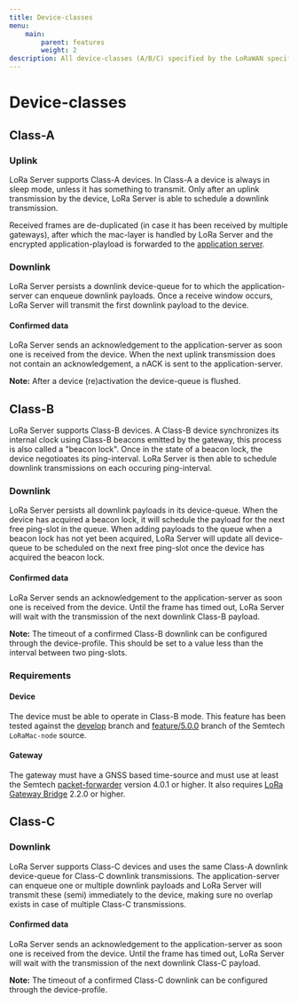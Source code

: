 ```yaml
---
title: Device-classes
menu:
    main:
        parent: features
        weight: 2
description: All device-classes (A/B/C) specified by the LoRaWAN specification are supported.
---
```


# Device-classes

## Class-A


### Uplink

LoRa Server supports Class-A devices. In Class-A a device is always in sleep
mode, unless it has something to transmit. Only after an uplink transmission
by the device, LoRa Server is able to schedule a downlink transmission.

Received frames are de-duplicated (in case it has been received by multiple
gateways), after which the mac-layer is handled by LoRa Server and the
encrypted application-playload is forwarded to
the [application server](https://docs.loraserver.io/lora-app-server).

### Downlink

LoRa Server persists a downlink device-queue for to which the application-server
can enqueue downlink payloads. Once a receive window occurs, LoRa Server
will transmit the first downlink payload to the device.

#### Confirmed data

LoRa Server sends an acknowledgement to the application-server as soon one
is received from the device. When the next uplink transmission does not contain
an acknowledgement, a nACK is sent to the application-server.

**Note:** After a device (re)activation the device-queue is flushed.

## Class-B

LoRa Server supports Class-B devices. A Class-B device synchronizes its
internal clock using Class-B beacons emitted by the gateway, this process
is also called a "beacon lock". Once in the state of a beacon lock, the
device negotioates its ping-interval. LoRa Server is then able to schedule
downlink transmissions on each occuring ping-interval. 

### Downlink

LoRa Server persists all downlink payloads in its device-queue. When the device
has acquired a beacon lock, it will schedule the payload for the next free ping-slot 
in the queue. When adding payloads to the queue when a beacon lock has not yet
been acquired, LoRa Server will update all device-queue to be scheduled
on the next free ping-slot once the device has acquired the beacon lock.

#### Confirmed data

LoRa Server sends an acknowledgement to the application-server as soon one
is received from the device. Until the frame has timed out, LoRa Server will
wait with the transmission of the next downlink Class-B payload.

**Note:** The timeout of a confirmed Class-B downlink can be configured through
the device-profile. This should be set to a value less than the interval between
two ping-slots.

### Requirements

#### Device

The device must be able to operate in Class-B mode. This feature has been
tested against the [develop](https://github.com/Lora-net/LoRaMac-node/tree/develop) branch and [feature/5.0.0](https://github.com/Lora-net/LoRaMac-node/tree/feature/5.0.0) branch of the Semtech `LoRaMac-node`
source.

#### Gateway

The gateway must have a GNSS based time-source and must use at least
the Semtech [packet-forwarder](https://github.com/lora-net/packet_forwarder)
version 4.0.1 or higher. It also requires [LoRa Gateway Bridge](https://docs.loraserver.io/lora-gateway-bridge/overview/)
2.2.0 or higher.

## Class-C

### Downlink

LoRa Server supports Class-C devices and uses the same Class-A
downlink device-queue for Class-C downlink transmissions. The application-server
can enqueue one or multiple downlink payloads and LoRa Server will transmit
these (semi) immediately to the device, making sure no overlap exists in case
of multiple Class-C transmissions.

#### Confirmed data

LoRa Server sends an acknowledgement to the application-server as soon one
is received from the device. Until the frame has timed out, LoRa Server will
wait with the transmission of the next downlink Class-C payload.

**Note:** The timeout of a confirmed Class-C downlink can be configured through
the device-profile.
